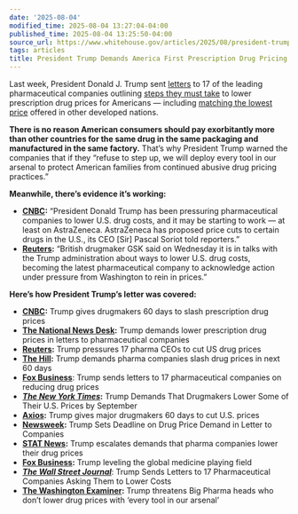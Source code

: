 ```yaml
---
date: '2025-08-04'
modified_time: 2025-08-04 13:27:04-04:00
published_time: 2025-08-04 13:25:50-04:00
source_url: https://www.whitehouse.gov/articles/2025/08/president-trump-demands-america-first-prescription-drug-pricing/
tags: articles
title: President Trump Demands America First Prescription Drug Pricing
---
```

 
Last week, President Donald J. Trump sent
[letters](https://x.com/RapidResponse47/status/1950986943229010015) to
17 of the leading pharmaceutical companies outlining [steps they must
take](https://www.whitehouse.gov/fact-sheets/2025/07/fact-sheet-president-donald-j-trump-announces-actions-to-get-americans-the-best-prices-in-the-world-for-prescription-drugs/)
to lower prescription drug prices for Americans — including [matching
the lowest
price](https://www.whitehouse.gov/fact-sheets/2025/05/fact-sheet-president-donald-j-trump-announces-actions-to-put-american-patients-first-by-lowering-drug-prices-and-stopping-foreign-free-riding-on-american-pharmaceutical-innovation/)
offered in other developed nations.

**There is no reason American consumers should pay exorbitantly more
than other countries for the same drug in the same packaging and
manufactured in the same factory.** That’s why President Trump warned
the companies that if they “refuse to step up, we will deploy every tool
in our arsenal to protect American families from continued abusive drug
pricing practices.”

****Meanwhile, there’s evidence it’s working:****

-   [**CNBC**](https://www.cnbc.com/2025/07/30/healthy-returns-astrazeneca-proposes-us-drug-price-cuts-to-trump.html)**:**
    “President Donald Trump has been pressuring pharmaceutical companies
    to lower U.S. drug costs, and it may be starting to work — at least
    on AstraZeneca. AstraZeneca has proposed price cuts to certain drugs
    in the U.S., its CEO \[Sir\] Pascal Soriot told reporters.”
-   [**Reuters**](https://www.reuters.com/business/healthcare-pharmaceuticals/gsk-talks-with-trump-administration-us-drug-pricing-ceo-says-2025-07-30/)**:**
    “British drugmaker GSK said on Wednesday it is in talks with the
    Trump administration about ways to lower U.S. drug costs, becoming
    the latest pharmaceutical company to acknowledge action under
    pressure from Washington to rein in prices.”

****Here’s how President Trump’s letter was covered:****

-   [**CNBC**](https://www.nbcnews.com/health/health-news/trump-prescription-drug-prices-lower-medicaid-executive-order-rcna222308)**:**
    Trump gives drugmakers 60 days to slash prescription drug prices
-   [**The National News
    Desk**](https://thenationaldesk.com/news/nation-world/trump-sends-letters-to-drug-companies-demanding-lower-prices-for-americans)**:**
    Trump demands lower prescription drug prices in letters to
    pharmaceutical companies
-   [**Reuters**](https://www.reuters.com/business/healthcare-pharmaceuticals/trump-pressures-17-pharma-ceos-cut-us-drug-prices-2025-07-31/)**:**
    Trump pressures 17 pharma CEOs to cut US drug prices
-   [**The
    Hill**](https://thehill.com/policy/healthcare/5430571-trump-demands-pharma-companies-slash-drug-prices-in-next-60-days/)**:**
    Trump demands pharma companies slash drug prices in next 60 days
-   [**Fox
    Business**](https://www.foxbusiness.com/politics/trump-sends-letters-17-pharmaceutical-companies-reducing-drug-prices):
    Trump sends letters to 17 pharmaceutical companies on reducing drug
    prices
-   [***The New York
    Times***](https://www.nytimes.com/2025/07/31/health/drug-prices-trump.html)**:**
    Trump Demands That Drugmakers Lower Some of Their U.S. Prices by
    September
-   [**Axios**](https://www.axios.com/2025/07/31/trump-us-drug-prices-deadline)**:**
    Trump gives major drugmakers 60 days to cut U.S. prices
-   [**Newsweek**](https://www.newsweek.com/trump-deadline-drug-price-demand-letter-companies-2107204)**:**
    Trump Sets Deadline on Drug Price Demand in Letter to Companies
-   [**STAT
    News**](https://www.statnews.com/2025/07/31/trump-most-favored-nations-drug-pricing-lower-pharmaceutical-prices/)**:**
    Trump escalates demands that pharma companies lower their drug
    prices
-   [**Fox
    Business**](https://www.foxbusiness.com/politics/trump-leveling-global-medicine-playing-field)**:**
    Trump leveling the global medicine playing field
-   [***The Wall Street
    Journal***](https://www.wsj.com/livecoverage/stock-market-today-dow-sp-500-nasdaq-07-31-2025-2/card/trump-sends-letters-to-17-pharmaceutical-companies-asking-them-to-lower-costs-9IcTpqUjdS5j1tJkzHVj?gaa_at=eafs&gaa_n=ASWzDAje0zk9EXvIibUbY6Czyp2bFg5K4pyYq8IBwCa2jIK3WO0gAzCbPeZNXYfxrqg%3D&gaa_ts=6890d2c4&gaa_sig=gabQgZQBgzlwohrPE3eD_oZ-fcnJ5EQwAWd-r4FZdBGK-m9BslbJXl8skoClhOOU-730TQwZefmfa7Sz7Jf3-w%3D%3D):
    Trump Sends Letters to 17 Pharmaceutical Companies Asking Them to
    Lower Costs
-   [**The Washington
    Examiner**](https://www.washingtonexaminer.com/news/white-house/3487887/trump-big-pharma-ceos-letters-lower-drug-prices/)**:**
    Trump threatens Big Pharma heads who don’t lower drug prices with
    ‘every tool in our arsenal’
